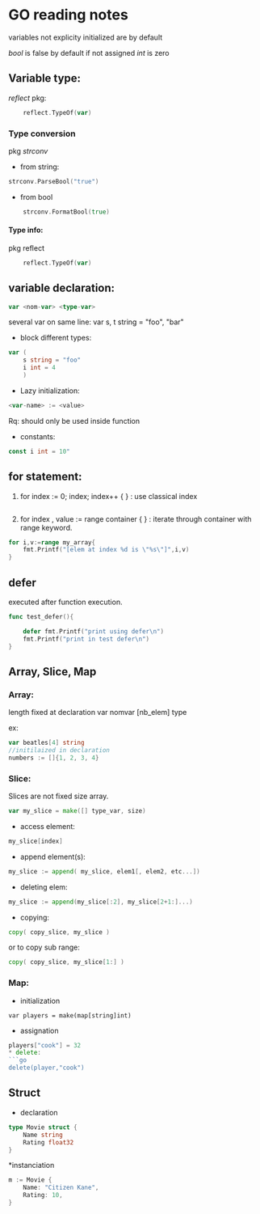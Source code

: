 # GO reading notes

variables not explicity initialized are by default

*bool* is false by default if not assigned
*int* is zero

## Variable type: 

*reflect* pkg:
```go
    reflect.TypeOf(var)
```

### Type conversion
pkg *strconv*
* from string:
```go
strconv.ParseBool("true")
```
   
* from bool 
```go
    strconv.FormatBool(true) 
````

#### Type info: 
pkg reflect
```go
    reflect.TypeOf(var)
```
## variable declaration:
```go
var <nom-var> <type-var>
```
several var on same line: var s, t string = "foo", "bar"

* block different types:
```go
var (
	s string = "foo"
  	i int = 4
    )
```
* Lazy initialization: 
```go
<var-name> := <value> 
```
Rq: should only be used inside function


* constants: 
```go
const i int = 10"
```

## for statement:

1) for index := 0; index; index++ { } : use classical index
```
```

2) for index , value := range container { } : iterate through container with range keyword.
```go
for i,v:=range my_array{
	fmt.Printf("[elem at index %d is \"%s\"]",i,v)
}
```
## defer

executed after function execution.
```go
func test_defer(){

	defer fmt.Printf("print using defer\n")
	fmt.Printf("print in test defer\n")
}
```

## Array, Slice, Map

### Array:
length fixed at declaration
var nomvar [nb_elem] type

ex:
```go
var beatles[4] string
//initilaized in declaration
numbers := []{1, 2, 3, 4}
```

### Slice: 
Slices are not fixed size array.
```go
var my_slice = make([] type_var, size)
```
* access element: 
```go
my_slice[index]
```
* append element(s): 
```go
my_slice := append( my_slice, elem1[, elem2, etc...])
```
* deleting elem: 
```go
my_slice := append(my_slice[:2], my_slice[2+1:]...)
```
* copying: 
```go
copy( copy_slice, my_slice ) 
```
or to copy sub range:
```go
copy( copy_slice, my_slice[1:] ) 
```


### Map:
* initialization
```
var players = make(map[string]int)
```
* assignation
```go
players["cook"] = 32
* delete:
```go
delete(player,"cook")
```

## Struct
* declaration
```go
type Movie struct {
	Name string
	Rating float32
}
```
*instanciation
```go
m := Movie {
	Name: "Citizen Kane",
	Rating: 10,
}
```
